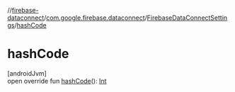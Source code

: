//[firebase-dataconnect](../../../index.md)/[com.google.firebase.dataconnect](../index.md)/[FirebaseDataConnectSettings](index.md)/[hashCode](hash-code.md)

# hashCode

[androidJvm]\
open override fun [hashCode](hash-code.md)(): [Int](https://kotlinlang.org/api/latest/jvm/stdlib/kotlin/-int/index.html)
